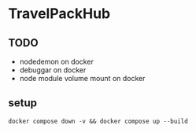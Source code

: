 # TravelPackHub
## TODO
- nodedemon on docker
- debuggar on docker
- node module volume mount on docker


## setup
```shell
docker compose down -v && docker compose up --build
```
